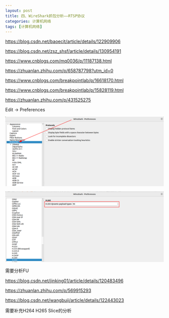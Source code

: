 ```yaml
---
layout: post
title: 四、WireShark抓包分析——RTSP协议
categories: 计算机网络
tags: [计算机网络]
---
```









https://blog.csdn.net/baoecit/article/details/122909906

https://blog.csdn.net/zsz_shsf/article/details/130954191

https://www.cnblogs.com/mq0036/p/11187138.html

https://zhuanlan.zhihu.com/p/658787798?utm_id=0

https://www.cnblogs.com/breakpointlab/p/16618170.html

https://www.cnblogs.com/breakpointlab/p/15828119.html

https://zhuanlan.zhihu.com/p/431525275



Edit -> Preferences 

![alt text](/assets/ComputerNetwork/2024010904RTSP/image.png)

![alt text](/assets/ComputerNetwork/2024010904RTSP/image-1.png)


需要分析FU 

https://blog.csdn.net/jinking01/article/details/120483496

https://zhuanlan.zhihu.com/p/569915293

https://blog.csdn.net/wangbuji/article/details/122443023

需要补充H264 H265 Slice的分析